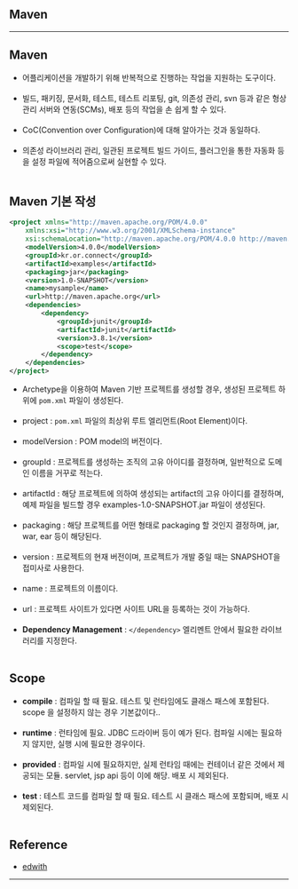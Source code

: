 Maven
-----

---

Maven
-----

-	어플리케이션을 개발하기 위해 반복적으로 진행하는 작업을 지원하는 도구이다.<br><br>
-	빌드, 패키징, 문서화, 테스트, 테스트 리포팅, git, 의존성 관리, svn 등과 같은 형상 관리 서버와 연동(SCMs), 배포 등의 작업을 손 쉽게 할 수 있다.<br><br>
-	CoC(Convention over Configuration)에 대해 알아가는 것과 동일하다.<br><br>
-	의존성 라이브러리 관리, 일관된 프로젝트 빌드 가이드, 플러그인을 통한 자동화 등을 설정 파일에 적어줌으로써 실현할 수 있다.<br><br>

Maven 기본 작성
---------------

```xml
<project xmlns="http://maven.apache.org/POM/4.0.0"
    xmlns:xsi="http://www.w3.org/2001/XMLSchema-instance"
    xsi:schemaLocation="http://maven.apache.org/POM/4.0.0 http://maven.apache.org/maven-v4_0_0.xsd">
    <modelVersion>4.0.0</modelVersion>
    <groupId>kr.or.connect</groupId>
    <artifactId>examples</artifactId>
    <packaging>jar</packaging>
    <version>1.0-SNAPSHOT</version>
    <name>mysample</name>
    <url>http://maven.apache.org</url>
    <dependencies>
        <dependency>
            <groupId>junit</groupId>
            <artifactId>junit</artifactId>
            <version>3.8.1</version>
            <scope>test</scope>
        </dependency>
    </dependencies>
</project>
```

-	Archetype을 이용하여 Maven 기반 프로젝트를 생성할 경우, 생성된 프로젝트 하위에 `pom.xml` 파일이 생성된다.<br><br>
-	project : `pom.xml` 파일의 최상위 루트 엘리먼트(Root Element)이다.<br><br>
-	modelVersion : POM model의 버전이다. <br><br>
-	groupId : 프로젝트를 생성하는 조직의 고유 아이디를 결정하며, 일반적으로 도메인 이름을 거꾸로 적는다.<br><br>
-	artifactId : 해당 프로젝트에 의하여 생성되는 artifact의 고유 아이디를 결정하며, 예제 파일을 빌드할 경우 examples-1.0-SNAPSHOT.jar 파일이 생성된다.<br><br>
-	packaging : 해당 프로젝트를 어떤 형태로 packaging 할 것인지 결정하며, jar, war, ear 등이 해당된다.<br><br>
-	version : 프로젝트의 현재 버전이며, 프로젝트가 개발 중일 때는 SNAPSHOT을 접미사로 사용한다.<br><br>
-	name : 프로젝트의 이름이다.<br><br>
-	url : 프로젝트 사이트가 있다면 사이트 URL을 등록하는 것이 가능하다.<br><br>
-	**Dependency Management** : `</dependency>` 엘리멘트 안에서 필요한 라이브러리를 지정한다.<br><br>

Scope
-----

-	**compile** : 컴파일 할 때 필요. 테스트 및 런타임에도 클래스 패스에 포함된다. scope 을 설정하지 않는 경우 기본값이다..<br><br>
-	**runtime** : 런타임에 필요. JDBC 드라이버 등이 예가 된다. 컴파일 시에는 필요하지 않지만, 실행 시에 필요한 경우이다.<br><br>
-	**provided** : 컴파일 시에 필요하지만, 실제 런타임 때에는 컨테이너 같은 것에서 제공되는 모듈. servlet, jsp api 등이 이에 해당. 배포 시 제외된다. <br><br>
-	**test** : 테스트 코드를 컴파일 할 때 필요. 테스트 시 클래스 패스에 포함되며, 배포 시 제외된다.<br><br>

Reference
---------

-	[edwith](https://www.edwith.org/boostcourse-web/lecture/16724/)

---
